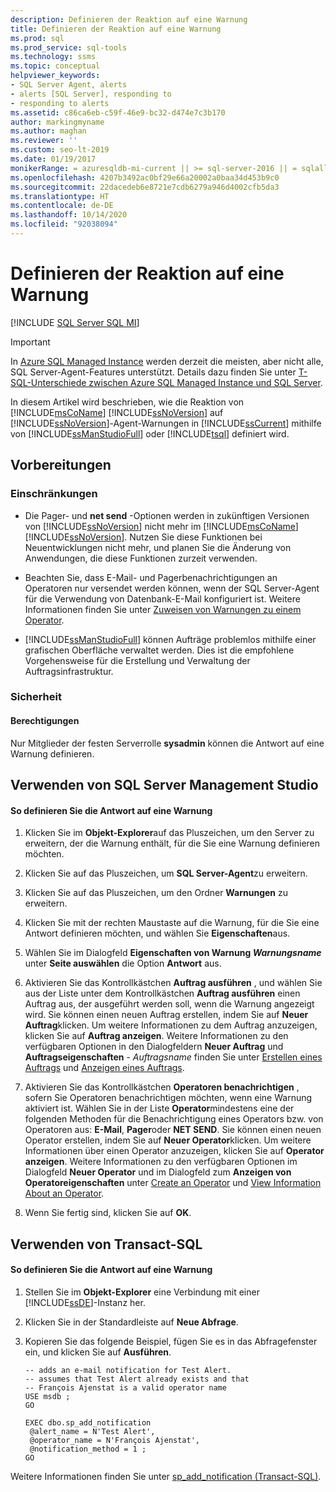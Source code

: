 ```yaml
---
description: Definieren der Reaktion auf eine Warnung
title: Definieren der Reaktion auf eine Warnung
ms.prod: sql
ms.prod_service: sql-tools
ms.technology: ssms
ms.topic: conceptual
helpviewer_keywords:
- SQL Server Agent, alerts
- alerts [SQL Server], responding to
- responding to alerts
ms.assetid: c86ca6eb-c59f-46e9-bc32-d474e7c3b170
author: markingmyname
ms.author: maghan
ms.reviewer: ''
ms.custom: seo-lt-2019
ms.date: 01/19/2017
monikerRange: = azuresqldb-mi-current || >= sql-server-2016 || = sqlallproducts-allversions
ms.openlocfilehash: 4207b3492ac0bf29e66a20002a0baa34d453b9c0
ms.sourcegitcommit: 22dacedeb6e8721e7cdb6279a946d4002cfb5da3
ms.translationtype: HT
ms.contentlocale: de-DE
ms.lasthandoff: 10/14/2020
ms.locfileid: "92038094"
---
```

# <a name="define-the-response-to-an-alert"></a>Definieren der Reaktion auf eine Warnung

[!INCLUDE [SQL Server SQL MI](../../includes/applies-to-version/sql-asdbmi.md)]

> [!IMPORTANT]  
> In [Azure SQL Managed Instance](/azure/sql-database/sql-database-managed-instance) werden derzeit die meisten, aber nicht alle, SQL Server-Agent-Features unterstützt. Details dazu finden Sie unter [T-SQL-Unterschiede zwischen Azure SQL Managed Instance und SQL Server](/azure/sql-database/sql-database-managed-instance-transact-sql-information#sql-server-agent).

In diesem Artikel wird beschrieben, wie die Reaktion von [!INCLUDE[msCoName](../../includes/msconame_md.md)] [!INCLUDE[ssNoVersion](../../includes/ssnoversion-md.md)] auf [!INCLUDE[ssNoVersion](../../includes/ssnoversion-md.md)]-Agent-Warnungen in [!INCLUDE[ssCurrent](../../includes/sscurrent-md.md)] mithilfe von [!INCLUDE[ssManStudioFull](../../includes/ssmanstudiofull-md.md)] oder [!INCLUDE[tsql](../../includes/tsql-md.md)] definiert wird.  
  
## <a name="before-you-begin"></a><a name="BeforeYouBegin"></a>Vorbereitungen  
  
### <a name="limitations-and-restrictions"></a><a name="Restrictions"></a>Einschränkungen  
  
-   Die Pager- und **net send** -Optionen werden in zukünftigen Versionen von [!INCLUDE[ssNoVersion](../../includes/ssnoversion-md.md)] nicht mehr im [!INCLUDE[msCoName](../../includes/msconame_md.md)][!INCLUDE[ssNoVersion](../../includes/ssnoversion-md.md)]. Nutzen Sie diese Funktionen bei Neuentwicklungen nicht mehr, und planen Sie die Änderung von Anwendungen, die diese Funktionen zurzeit verwenden.  
  
-   Beachten Sie, dass E-Mail- und Pagerbenachrichtigungen an Operatoren nur versendet werden können, wenn der SQL Server-Agent für die Verwendung von Datenbank-E-Mail konfiguriert ist. Weitere Informationen finden Sie unter [Zuweisen von Warnungen zu einem Operator](assign-alerts-to-an-operator.md).  
  
-   [!INCLUDE[ssManStudioFull](../../includes/ssmanstudiofull-md.md)] können Aufträge problemlos mithilfe einer grafischen Oberfläche verwaltet werden. Dies ist die empfohlene Vorgehensweise für die Erstellung und Verwaltung der Auftragsinfrastruktur.  
  
### <a name="security"></a><a name="Security"></a>Sicherheit  
  
#### <a name="permissions"></a><a name="Permissions"></a>Berechtigungen  
Nur Mitglieder der festen Serverrolle **sysadmin** können die Antwort auf eine Warnung definieren.  
  
## <a name="using-sql-server-management-studio"></a><a name="SSMSProcedure"></a>Verwenden von SQL Server Management Studio  
  
#### <a name="to-define-the-response-to-an-alert"></a>So definieren Sie die Antwort auf eine Warnung  
  
1.  Klicken Sie im **Objekt-Explorer**auf das Pluszeichen, um den Server zu erweitern, der die Warnung enthält, für die Sie eine Warnung definieren möchten.  
  
2.  Klicken Sie auf das Pluszeichen, um **SQL Server-Agent**zu erweitern.  
  
3.  Klicken Sie auf das Pluszeichen, um den Ordner **Warnungen** zu erweitern.  
  
4.  Klicken Sie mit der rechten Maustaste auf die Warnung, für die Sie eine Antwort definieren möchten, und wählen Sie **Eigenschaften**aus.  
  
5.  Wählen Sie im Dialogfeld **Eigenschaften von Warnung _Warnungsname_** unter **Seite auswählen** die Option **Antwort** aus.  
  
6.  Aktivieren Sie das Kontrollkästchen **Auftrag ausführen** , und wählen Sie aus der Liste unter dem Kontrollkästchen **Auftrag ausführen** einen Auftrag aus, der ausgeführt werden soll, wenn die Warnung angezeigt wird. Sie können einen neuen Auftrag erstellen, indem Sie auf **Neuer Auftrag**klicken. Um weitere Informationen zu dem Auftrag anzuzeigen, klicken Sie auf **Auftrag anzeigen**. Weitere Informationen zu den verfügbaren Optionen in den Dialogfeldern **Neuer Auftrag** und **Auftragseigenschaften** - _Auftragsname_ finden Sie unter [Erstellen eines Auftrags](../../ssms/agent/create-a-job.md) und [Anzeigen eines Auftrags](../../ssms/agent/view-a-job.md).  
  
7.  Aktivieren Sie das Kontrollkästchen **Operatoren benachrichtigen** , sofern Sie Operatoren benachrichtigen möchten, wenn eine Warnung aktiviert ist. Wählen Sie in der Liste **Operator**mindestens eine der folgenden Methoden für die Benachrichtigung eines Operators bzw. von Operatoren aus: **E-Mail**, **Pager**oder **NET SEND**. Sie können einen neuen Operator erstellen, indem Sie auf **Neuer Operator**klicken. Um weitere Informationen über einen Operator anzuzeigen, klicken Sie auf **Operator anzeigen**. Weitere Informationen zu den verfügbaren Optionen im Dialogfeld **Neuer Operator** und im Dialogfeld zum **Anzeigen von Operatoreigenschaften** unter [Create an Operator](../../ssms/agent/create-an-operator.md) und [View Information About an Operator](../../ssms/agent/view-information-about-an-operator.md).  
  
8.  Wenn Sie fertig sind, klicken Sie auf **OK**.  
  
## <a name="using-transact-sql"></a><a name="TsqlProcedure"></a>Verwenden von Transact-SQL  
  
#### <a name="to-define-the-response-to-an-alert"></a>So definieren Sie die Antwort auf eine Warnung  
  
1.  Stellen Sie im **Objekt-Explorer** eine Verbindung mit einer [!INCLUDE[ssDE](../../includes/ssde_md.md)]-Instanz her.  
  
2.  Klicken Sie in der Standardleiste auf **Neue Abfrage**.  
  
3.  Kopieren Sie das folgende Beispiel, fügen Sie es in das Abfragefenster ein, und klicken Sie auf **Ausführen**.  
  
    ```  
    -- adds an e-mail notification for Test Alert.  
    -- assumes that Test Alert already exists and that
    -- François Ajenstat is a valid operator name   
    USE msdb ;  
    GO  
  
    EXEC dbo.sp_add_notification  
     @alert_name = N'Test Alert',  
     @operator_name = N'François Ajenstat',  
     @notification_method = 1 ;  
    GO  
    ```  
  
Weitere Informationen finden Sie unter [sp_add_notification (Transact-SQL)](../../relational-databases/system-stored-procedures/sp-add-notification-transact-sql.md).